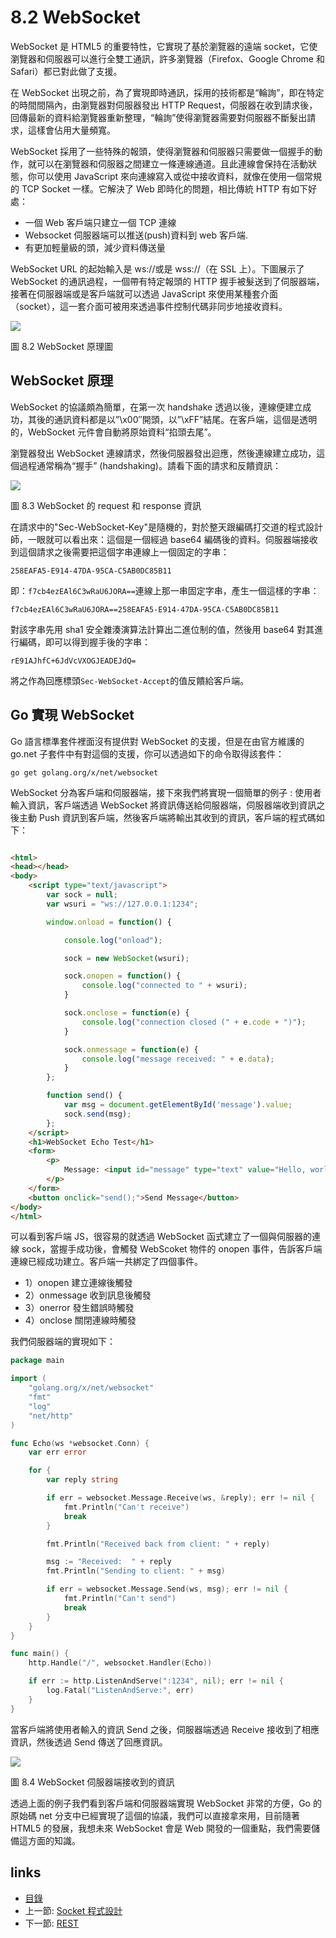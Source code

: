 # 8.2 WebSocket
WebSocket 是 HTML5 的重要特性，它實現了基於瀏覽器的遠端 socket，它使瀏覽器和伺服器可以進行全雙工通訊，許多瀏覽器（Firefox、Google Chrome 和 Safari）都已對此做了支援。

在 WebSocket 出現之前，為了實現即時通訊，採用的技術都是“輪詢”，即在特定的時間間隔內，由瀏覽器對伺服器發出 HTTP Request，伺服器在收到請求後，回傳最新的資料給瀏覽器重新整理，“輪詢”使得瀏覽器需要對伺服器不斷髮出請求，這樣會佔用大量頻寬。

WebSocket 採用了一些特殊的報頭，使得瀏覽器和伺服器只需要做一個握手的動作，就可以在瀏覽器和伺服器之間建立一條連線通道。且此連線會保持在活動狀態，你可以使用 JavaScript 來向連線寫入或從中接收資料，就像在使用一個常規的 TCP Socket 一樣。它解決了 Web 即時化的問題，相比傳統 HTTP 有如下好處：

- 一個 Web 客戶端只建立一個 TCP 連線
- Websocket 伺服器端可以推送(push)資料到 web 客戶端.
- 有更加輕量級的頭，減少資料傳送量

WebSocket URL 的起始輸入是 ws://或是 wss://（在 SSL 上）。下圖展示了 WebSocket 的通訊過程，一個帶有特定報頭的 HTTP 握手被髮送到了伺服器端，接著在伺服器端或是客戶端就可以透過 JavaScript 來使用某種套介面（socket），這一套介面可被用來透過事件控制代碼非同步地接收資料。

![](images/8.2.websocket.png)

圖 8.2 WebSocket 原理圖

## WebSocket 原理
WebSocket 的協議頗為簡單，在第一次 handshake 透過以後，連線便建立成功，其後的通訊資料都是以”\x00″開頭，以”\xFF”結尾。在客戶端，這個是透明的，WebSocket 元件會自動將原始資料“掐頭去尾”。

瀏覽器發出 WebSocket 連線請求，然後伺服器發出迴應，然後連線建立成功，這個過程通常稱為“握手” (handshaking)。請看下面的請求和反饋資訊：

![](images/8.2.websocket2.png)

圖 8.3 WebSocket 的 request 和 response 資訊

在請求中的"Sec-WebSocket-Key"是隨機的，對於整天跟編碼打交道的程式設計師，一眼就可以看出來：這個是一個經過 base64 編碼後的資料。伺服器端接收到這個請求之後需要把這個字串連線上一個固定的字串：

	258EAFA5-E914-47DA-95CA-C5AB0DC85B11

即：`f7cb4ezEAl6C3wRaU6JORA==`連線上那一串固定字串，產生一個這樣的字串：

	f7cb4ezEAl6C3wRaU6JORA==258EAFA5-E914-47DA-95CA-C5AB0DC85B11

對該字串先用 sha1 安全雜湊演算法計算出二進位制的值，然後用 base64 對其進行編碼，即可以得到握手後的字串：

	rE91AJhfC+6JdVcVXOGJEADEJdQ=

將之作為回應標頭`Sec-WebSocket-Accept`的值反饋給客戶端。

## Go 實現 WebSocket
Go 語言標準套件裡面沒有提供對 WebSocket 的支援，但是在由官方維護的 go.net 子套件中有對這個的支援，你可以透過如下的命令取得該套件：

	go get golang.org/x/net/websocket

WebSocket 分為客戶端和伺服器端，接下來我們將實現一個簡單的例子 : 使用者輸入資訊，客戶端透過 WebSocket 將資訊傳送給伺服器端，伺服器端收到資訊之後主動 Push 資訊到客戶端，然後客戶端將輸出其收到的資訊，客戶端的程式碼如下：

```html

<html>
<head></head>
<body>
	<script type="text/javascript">
		var sock = null;
		var wsuri = "ws://127.0.0.1:1234";

		window.onload = function() {

			console.log("onload");

			sock = new WebSocket(wsuri);

			sock.onopen = function() {
				console.log("connected to " + wsuri);
			}

			sock.onclose = function(e) {
				console.log("connection closed (" + e.code + ")");
			}

			sock.onmessage = function(e) {
				console.log("message received: " + e.data);
			}
		};

		function send() {
			var msg = document.getElementById('message').value;
			sock.send(msg);
		};
	</script>
	<h1>WebSocket Echo Test</h1>
	<form>
		<p>
			Message: <input id="message" type="text" value="Hello, world!">
		</p>
	</form>
	<button onclick="send();">Send Message</button>
</body>
</html>
```

可以看到客戶端 JS，很容易的就透過 WebSocket 函式建立了一個與伺服器的連線 sock，當握手成功後，會觸發 WebScoket 物件的 onopen 事件，告訴客戶端連線已經成功建立。客戶端一共綁定了四個事件。

- 1）onopen 建立連線後觸發
- 2）onmessage 收到訊息後觸發
- 3）onerror 發生錯誤時觸發
- 4）onclose 關閉連線時觸發

我們伺服器端的實現如下：

```Go
package main

import (
	"golang.org/x/net/websocket"
	"fmt"
	"log"
	"net/http"
)

func Echo(ws *websocket.Conn) {
	var err error

	for {
		var reply string

		if err = websocket.Message.Receive(ws, &reply); err != nil {
			fmt.Println("Can't receive")
			break
		}

		fmt.Println("Received back from client: " + reply)

		msg := "Received:  " + reply
		fmt.Println("Sending to client: " + msg)

		if err = websocket.Message.Send(ws, msg); err != nil {
			fmt.Println("Can't send")
			break
		}
	}
}

func main() {
	http.Handle("/", websocket.Handler(Echo))

	if err := http.ListenAndServe(":1234", nil); err != nil {
		log.Fatal("ListenAndServe:", err)
	}
}
```

當客戶端將使用者輸入的資訊 Send 之後，伺服器端透過 Receive 接收到了相應資訊，然後透過 Send 傳送了回應資訊。

![](images/8.2.websocket3.png)

圖 8.4 WebSocket 伺服器端接收到的資訊

透過上面的例子我們看到客戶端和伺服器端實現 WebSocket 非常的方便，Go 的原始碼 net 分支中已經實現了這個的協議，我們可以直接拿來用，目前隨著 HTML5 的發展，我想未來 WebSocket 會是 Web 開發的一個重點，我們需要儲備這方面的知識。


## links
   * [目錄](<preface.md>)
   * 上一節: [Socket 程式設計](<08.1.md>)
   * 下一節: [REST](<08.3.md>)
